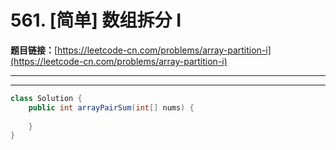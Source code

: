 # 561. [简单] 数组拆分 I

**题目链接：**[https://leetcode-cn.com/problems/array-partition-i](https://leetcode-cn.com/problems/array-partition-i)

---

<Cards card="leetcode_561_array-partition-i"></Cards>

---

```java
class Solution {
    public int arrayPairSum(int[] nums) {
        
    }
}
```